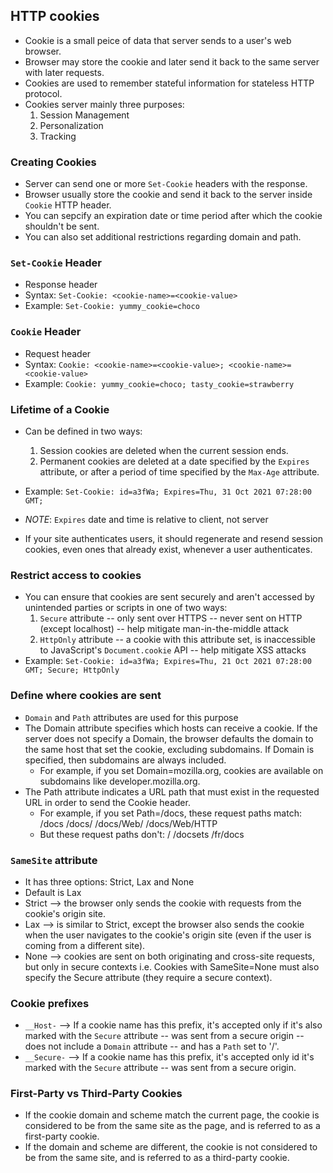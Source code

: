 ## HTTP cookies

- Cookie is a small peice of data that server sends to a user's web browser.
- Browser may store the cookie and later send it back to the same server with later requests.
- Cookies are used to remember stateful information for stateless HTTP protocol.
- Cookies server mainly three purposes:
	1. Session Management
	2. Personalization
	3. Tracking

### Creating Cookies
- Server can send one or more `Set-Cookie` headers with the response.
- Browser usually store the cookie and send it back to the server inside `Cookie` HTTP header.
- You can sepcify an expiration date or time period after which the cookie shouldn't be sent.
- You can also set additional restrictions regarding domain and path.

### `Set-Cookie` Header
- Response header
- Syntax: `Set-Cookie: <cookie-name>=<cookie-value>`
- Example: `Set-Cookie: yummy_cookie=choco`

### `Cookie` Header
- Request header
- Syntax: `Cookie: <cookie-name>=<cookie-value>; <cookie-name>=<cookie-value>`
- Example: `Cookie: yummy_cookie=choco; tasty_cookie=strawberry`
	
### Lifetime of a Cookie
- Can be defined in two ways:
	1. Session cookies are deleted when the current session ends.
	2. Permanent cookies are deleted at a date specified by the `Expires` attribute, or after a period of time specified by the `Max-Age` attribute.
- Example: `Set-Cookie: id=a3fWa; Expires=Thu, 31 Oct 2021 07:28:00 GMT;`
- *NOTE*: `Expires` date and time is relative to client, not server
	
- If your site authenticates users, it should regenerate and resend session cookies, even ones that already exist, whenever a user authenticates.

### Restrict access to cookies
- You can ensure that cookies are sent securely and aren't accessed by unintended parties or scripts in one of two ways:
	1. `Secure` attribute -- only sent over HTTPS -- never sent on HTTP (except localhost) -- help mitigate man-in-the-middle attack
	2. `HttpOnly` attribute -- a cookie with this attribute set, is inaccessible to JavaScript's `Document.cookie` API -- help mitigate XSS attacks
- Example: `Set-Cookie: id=a3fWa; Expires=Thu, 21 Oct 2021 07:28:00 GMT; Secure; HttpOnly`

### Define where cookies are sent
- `Domain` and `Path` attributes are used for this purpose
- The Domain attribute specifies which hosts can receive a cookie. If the server does not specify a Domain, the browser defaults the domain to the same host that set the cookie, excluding subdomains. If Domain is specified, then subdomains are always included.
	- For example, if you set Domain=mozilla.org, cookies are available on subdomains like developer.mozilla.org.
- The Path attribute indicates a URL path that must exist in the requested URL in order to send the Cookie header.
	- For example, if you set Path=/docs, these request paths match:
		/docs
		/docs/
		/docs/Web/
		/docs/Web/HTTP
	- But these request paths don't:
		/
		/docsets
		/fr/docs
		
### `SameSite` attribute
- It has three options: Strict, Lax and None
- Default is Lax
- Strict --> the browser only sends the cookie with requests from the cookie's origin site.
- Lax --> is similar to Strict, except the browser also sends the cookie when the user navigates to the cookie's origin site (even if the user is coming from a different site).
- None --> cookies are sent on both originating and cross-site requests, but only in secure contexts i.e. Cookies with SameSite=None must also specify the Secure attribute (they require a secure context).

### Cookie prefixes
- `__Host-` --> If a cookie name has this prefix, it's accepted only if it's also marked with the `Secure` attribute -- was sent from a secure origin -- does not include a `Domain` attribute -- and has a `Path` set to '/'.
- `__Secure-` --> If a cookie name has this prefix, it's accepted only id it's marked with the `Secure` attribute -- was sent from a secure origin.

### First-Party vs Third-Party Cookies
- If the cookie domain and scheme match the current page, the cookie is considered to be from the same site as the page, and is referred to as a first-party cookie.
- If the domain and scheme are different, the cookie is not considered to be from the same site, and is referred to as a third-party cookie.